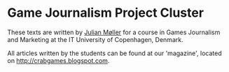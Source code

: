 # Game Journalism Project Cluster

These texts are written by [Julian Møller](mailto:julian@julianmoeller.dk) for 
a course in Games Journalism and Marketing at the IT University of Copenhagen, 
Denmark.

All articles written by the students can be found at our 'magazine', located on 
<http://crabgames.blogspot.com>.
